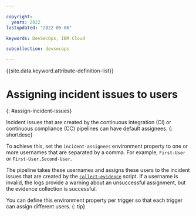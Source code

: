 ```yaml
---

copyright:
  years: 2022
lastupdated: "2022-05-06"

keywords: DevSecOps, IBM Cloud

subcollection: devsecops

---
```


{{site.data.keyword.attribute-definition-list}}

# Assigning incident issues to users
{: #assign-incident-issues}

Incident issues that are created by the continuous integration (CI) or continuous compliance (CC) pipelines can have default assignees.
{: shortdesc}

To achieve this, set the `incident-assignees` environment property to one or more usernames that are separated by a comma. For example, `First-User` or `First-User,Second-User`.

<staging><!-- remove staging tags when collect-evidence topic is in production -->

The pipeline takes these usernames and assigns these users to the incident issues that are created by the [`collect-evidence`](/docs/devsecops?topic=devsecops-devsecops-collect-evidence) script. If a username is invalid, the logs provide a warning about an unsuccessful assignment, but the evidence collection is successful.</staging>

You can define this environment property per trigger so that each trigger can assign different users.
{: tip}
